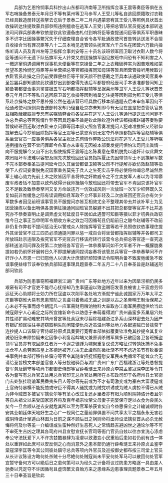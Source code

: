 <!-- { "loadSidebar": true } -->
　　兵部为乞恩怜悯事兵科抄出山东都司济南等卫所指挥佥事王震等奏臣等俱在五军右哨操备景泰元年月日不等有莱州等卫马歩军人王受儿等私自逃回原籍取讨衣鞋已经具数造册转送挨拏去讫后于景泰二年二月内遇蒙恩宥其王受儿等照例具状首出收操转达住提致蒙兵部叅照违例擅收在逃军人王受儿等把总管队官员提送本部转送法司问罪兵部奏奉钦依是钦此钦遵备由札付到哨将臣等查提送问臣等俱系军职愚昧多不识字比因操事繁冗失于仔细查理自合省令各军赴通政使司首告转达送发不合擅自收操合当有罪况臣等八十二员本哨见选管领头扰官军六千员名在团营六万数内操练听调人员及青州左等卫指挥佥事刘安等三十员名该班领军回卫取讨衣鞋人数今将臣等送问不无遗下队伍旗军无人钤束又虑团操旗军因见放班中间恐有不知利害之人一概逃窜倘遇调用有误事机未便臣等在京操备二年之上衣鞋破碎实为困苦艰难如蒙伏望圣恩怜悯乞将臣等并坐营把总等官都指挥同知母瑛等暂且团营管操听用候取讨衣鞋官员赴操之日仍前受罪便益臣等干冒天颜不胜感戴之至具本该通政使司官奏奉圣旨罢兵部知道钦此钦遵抄出到部查得先该后军都督府经歴司手本该准都督同知卫颍备署都督佥事刘鉴咨据五军右哨都指挥赵辅等呈据莱州等卫军人王受儿等状首景泰元年月日不等私自逃回原卫首乞收操等因到哨呈乞住提等因到部为照王受儿等俱系赴京操练之数不思补报公然在逃该营已经具数行移本部通题去后未审各军因何不经通政使司照例具告送部转发却乃径自赴京亦未知即今有无见在显是把总管队官员互相欺蔽朦胧擅专恐有买嘱情弊合将各官并在逃军人王受儿等通行提送法司问罪不许总兵把总等官狥情作弊等因具题奉圣旨是钦此除钦遵外续该都指挥赵辅等奏称要暂候轮班回还取讨衣鞋来京问罪等因本部又照各官奏准提问人犯难准推奸又经驳仰提解去后今抄前因除指挥等官王震等已蒙恩宥别无定夺外叅照都指挥等官赵辅等俱系坐营官员一应事务俱系各官主张比先徇情作弊欺公玩法将在逃军人王受儿等听嘱违例擅收在营不曾问罪即今各军亦未审有无因被本部奏发提问惧怕法司问出眞情一向不服提解今又自不出名指使指挥王震等连名陈奏意在乘机脱免以遂奸计似此舞文欺罔阻坏军法难以容恕及照先次放班回还官员指挥夏正先因带领军士不到挨解军数不完本部奏奉圣旨提问延今日久其坐营都督卫颍等公然不行提解亦欲仿效赵辅等指使下人捏词妄奏脱免况国家重务莫先于兵人之生死实击乎将必使将帅竭忠尽诚然后军士输心効力先前土木之败皆因平昔将帅之奸欺威令之不立卖放军人者以为寻常隳废军政者恬不加意以致外敌得计我师挫衂今放班回还将带去官军不肯回京该补官军又不足数及致叅奏拏问又复方命故违万一仿效成风则一次放班一次军少积弊既久又复如前非惟缓急之际有误调用抑且军政不立坏事非轻及二次放班回还官员亦有欠少军数多者因见前班误事官员不服提问亦皆互相效尤全不整理其带去并该补军士为见团营操练以备出哨俱各畏惧征操通同回班官员躱避不出其把总都督等官并不比并追究亦不叅奏查明止是调弄虚文茍延度日平居如此遇警可知臣等猥以菲才叨典兵政窃惟今日之事正当申明军令期收方来之效岂可因循茍且仍蹈前日之辙今赵辅等不改前非仍复作弊若不提问惩治无以警戒众人除指挥等官王震等若干员照依钦依事理住提外其坐营官不过三四员必须通提问罪以惩一戒百合将坐营都指挥赵辅等并各都司卫所放班赴京违限及挨究官军不完官员行移该府转行该营令总兵把总等官逐一查究送部转送法司问罪及将第二次放班各军官员一体叅奏拏问如不欠军者不许一概朦胧奏提如若仍前怀奸展转日久不即提解通同捏词妄奏将该管总兵等官一体叅奏拏问不许奸诈小人市恩一已归怨他人以误大计庶使奸顽知惧法令昭明兵备不致废弛缓急不致误事便益缘节该奉钦依兵部知道事理具题景泰二年五月二十八日奉圣旨是赵辅送刑部问钦此

　　兵部为防患事窃照福建浙江湖广贵州广东等处地方近年以来为因旱涝相仍民多艰窘有司不才官吏不能尽心抚绥却乃生事逼迫以致盗贼窃发善良被害上干宸虑劳师远征天心助顺将士効力所在寇盗以次削平各处地方渐就宁谧此诚国家万万年太平之庆臣等窃惟大易有思患预防之言虞书着儆戒无虞之训是以古之圣帝明王制治保邦之心未必不先事而虑今朝廷凡一应军需财用粮饷物料大率取办江南军民攒运供给当此贼寇颇宁人心甫定之际所宜维新命令以防患于未萌看得湖广贵州苖蛮多系巢居穴处其性顽犷易动难安其靖州曾定等处余寇未尽翦除福建浙江多系山深林密去处为因产有银矿顽民往往寻迹窃取稍失防闲辄便仇杀近虽温州等处地方各起盗贼已曾擒获干连抄提人口该鎭守官侍郎孙原贞具奏要行寛宥本部依拟覆奏钦准免其抄提令其复业诚恐旧染未除惊疑未定因争小利复起衅端又兼原调杀贼军属多已散回各卫各班捕盗领军官员亦有取回原任者万一不逞之徒踵为啸聚重复议说方略征讨转饷抚捕不免事出仓卒人愈劳困虽皇上圣德远被万方决无此虞然防微杜渐不可不虑近虽节有钦奉诏书事例并本部行移各处鎭守等官令其随宜招抚叛寇慰安军民未免循常不能耸众合无请给圣旨榜文本部差官舍人等分投驰驿赍与湖广贵州广东广西福建浙江等处总督提督军务及鎭守等项尚书都御史侍郎等官薛希琏王来孙原贞李棠孟鉴寇深李匡等令其各为誊写有总兵官去处用总兵官印无总兵官处用所在本布政司印于各府州县土官衙门去处张挂晓谕军民番夷头目人等尔等先前或为不才有司激变或为豪右大富凌逼或土官倚恃暴横不能抚恤或守臣不得其人骚扰或为贼党哄诱或为贼人虏掠不得已从贼为非今贼首多被官军擒获尔等有革心改过复还乡里者亦有阳为顺附阴持谲计者且尔等自从祖父以来受国家恩养将及百年祖宗坟茔父母妻子完娶保守足以衣食为良民久矣今一旦舍顺从逆去安就危其所以至为官军杀获宜矣自今益思保全之计输诚顺附各安其业朝廷体天地好生之心广一视同仁之量前罪俱置不问共享太平之福永永无害若或阴恃谲计窜遁山林图为日前之谋不顾后日之祸则命将出师设法擒获首从必杀无赦悔将何及尔等虽一介编氓或生蛮种然好生恶死人之常情趋吉避凶世之通论尔等不可不审死生吉凶之理其各司府州县宣慰宣抚长官司等衙门官员自兹以往亦宜洗心涤虑奉公守法抚爱下人不许贪婪酷暴肆为凌虐以致激变小民重贻后患如若仍前有违一体处以重罪如此庶可以安反侧之心而消意外之患本部仍通行薛希琏王来孙原贞孟鉴李棠寇深李匡等令其公同彼处鎭守总兵等项内外官员及巡按御史都布按三司堂上官员从长计议陈设方略何处杀贼十分尽絶何处贼寇尚未平妥何处军马可以散回何处官军宜暂守备何方可以絶后日之患何策可以为经久之计备将议过防患方略逐一具由差人驰奏以凭定夺不许因循茍且虚饰繁文自贻方来之患缘系边患事理具题景泰二年五月三十日奉圣旨是钦此

